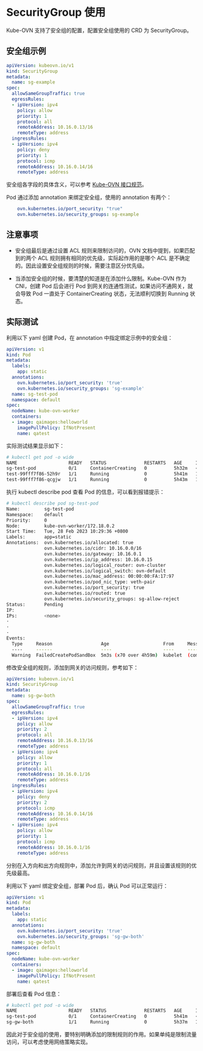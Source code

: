 # SecurityGroup 使用

Kube-OVN 支持了安全组的配置，配置安全组使用的 CRD 为 SecurityGroup。

## 安全组示例

```yaml
apiVersion: kubeovn.io/v1
kind: SecurityGroup
metadata:
  name: sg-example
spec:
  allowSameGroupTraffic: true
  egressRules:
  - ipVersion: ipv4
    policy: allow
    priority: 1
    protocol: all
    remoteAddress: 10.16.0.13/16
    remoteType: address
  ingressRules:
  - ipVersion: ipv4
    policy: deny
    priority: 1
    protocol: icmp
    remoteAddress: 10.16.0.14/16
    remoteType: address
```

安全组各字段的具体含义，可以参考 [Kube-OVN 接口规范](../reference/kube-ovn-api.md)。

Pod 通过添加 annotation 来绑定安全组，使用的 annotation 有两个：

```yaml
    ovn.kubernetes.io/port_security: "true"
    ovn.kubernetes.io/security_groups: sg-example
```

## 注意事项

- 安全组最后是通过设置 ACL 规则来限制访问的，OVN 文档中提到，如果匹配到的两个 ACL 规则拥有相同的优先级，实际起作用的是哪个 ACL 是不确定的。因此设置安全组规则的时候，需要注意区分优先级。

- 当添加安全组的时候，要清楚的知道是在添加什么限制。Kube-OVN 作为 CNI，创建 Pod 后会进行 Pod 到网关的连通性测试，如果访问不通网关，就会导致 Pod 一直处于 ContainerCreating 状态，无法顺利切换到 Running 状态。

## 实际测试

利用以下 yaml 创建 Pod，在 annotation 中指定绑定示例中的安全组：

```yaml
apiVersion: v1
kind: Pod
metadata:
  labels:
    app: static
  annotations:
    ovn.kubernetes.io/port_security: 'true'
    ovn.kubernetes.io/security_groups: 'sg-example'
  name: sg-test-pod
  namespace: default
spec:
  nodeName: kube-ovn-worker
  containers:
  - image: qaimages:helloworld
    imagePullPolicy: IfNotPresent
    name: qatest
```

实际测试结果显示如下：

```bash
# kubectl get pod -o wide
NAME                   READY   STATUS              RESTARTS   AGE     IP           NODE                     NOMINATED NODE   READINESS GATES
sg-test-pod            0/1     ContainerCreating   0          5h32m   <none>       kube-ovn-worker          <none>           <none>
test-99fff7f86-52h9r   1/1     Running             0          5h41m   10.16.0.14   kube-ovn-control-plane   <none>           <none>
test-99fff7f86-qcgjw   1/1     Running             0          5h43m   10.16.0.13   kube-ovn-worker          <none>           <none>
```

执行 kubectl describe pod 查看 Pod 的信息，可以看到报错提示：

```bash
# kubectl describe pod sg-test-pod
Name:         sg-test-pod
Namespace:    default
Priority:     0
Node:         kube-ovn-worker/172.18.0.2
Start Time:   Tue, 28 Feb 2023 10:29:36 +0800
Labels:       app=static
Annotations:  ovn.kubernetes.io/allocated: true
              ovn.kubernetes.io/cidr: 10.16.0.0/16
              ovn.kubernetes.io/gateway: 10.16.0.1
              ovn.kubernetes.io/ip_address: 10.16.0.15
              ovn.kubernetes.io/logical_router: ovn-cluster
              ovn.kubernetes.io/logical_switch: ovn-default
              ovn.kubernetes.io/mac_address: 00:00:00:FA:17:97
              ovn.kubernetes.io/pod_nic_type: veth-pair
              ovn.kubernetes.io/port_security: true
              ovn.kubernetes.io/routed: true
              ovn.kubernetes.io/security_groups: sg-allow-reject
Status:       Pending
IP:
IPs:          <none>
·
·
·
Events:
  Type     Reason                  Age                    From     Message
  ----     ------                  ----                   ----     -------
  Warning  FailedCreatePodSandBox  5m3s (x70 over 4h59m)  kubelet  (combined from similar events): Failed to create pod sandbox: rpc error: code = Unknown desc = failed to setup network for sandbox "40636e0c7f1ade5500fa958486163d74f2e2300051a71522a9afd7ba0538afb6": plugin type="kube-ovn" failed (add): RPC failed; request ip return 500 configure nic failed 10.16.0.15 network not ready after 200 ping 10.16.0.1
```

修改安全组的规则，添加到网关的访问规则，参考如下：

```yaml
apiVersion: kubeovn.io/v1
kind: SecurityGroup
metadata:
  name: sg-gw-both
spec:
  allowSameGroupTraffic: true
  egressRules:
  - ipVersion: ipv4
    policy: allow
    priority: 2
    protocol: all
    remoteAddress: 10.16.0.13/16
    remoteType: address
  - ipVersion: ipv4
    policy: allow
    priority: 1
    protocol: all
    remoteAddress: 10.16.0.1/16
    remoteType: address
  ingressRules:
  - ipVersion: ipv4
    policy: deny
    priority: 2
    protocol: icmp
    remoteAddress: 10.16.0.14/16
    remoteType: address
  - ipVersion: ipv4
    policy: allow
    priority: 1
    protocol: icmp
    remoteAddress: 10.16.0.1/16
    remoteType: address
```

分别在入方向和出方向规则中，添加允许到网关的访问规则，并且设置该规则的优先级最高。

利用以下 yaml 绑定安全组，部署 Pod 后，确认 Pod 可以正常运行：

```yaml
apiVersion: v1
kind: Pod
metadata:
  labels:
    app: static
  annotations:
    ovn.kubernetes.io/port_security: 'true'
    ovn.kubernetes.io/security_groups: 'sg-gw-both'
  name: sg-gw-both
  namespace: default
spec:
  nodeName: kube-ovn-worker
  containers:
  - image: qaimages:helloworld
    imagePullPolicy: IfNotPresent
    name: qatest
```

部署后查看 Pod 信息：

```bash
# kubectl get pod -o wide
NAME                   READY   STATUS              RESTARTS   AGE     IP           NODE                     NOMINATED NODE   READINESS GATES
sg-test-pod            0/1     ContainerCreating   0          5h41m   <none>       kube-ovn-worker          <none>           <none>
sg-gw-both             1/1     Running             0          5h37m   10.16.0.19   kube-ovn-worker          <none>           <none>
```

因此对于安全组的使用，要特别明确添加的限制规则的作用。如果单纯是限制流量访问，可以考虑使用网络策略实现。

